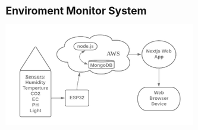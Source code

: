# Enviroment Monitor System

![Architecture Diagram](https://github.com/AonghusOD/ProjectCode/blob/master/Diagrams/Architecture%20Drawing.png?)
